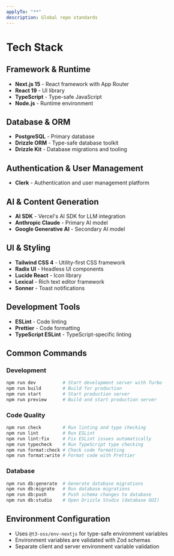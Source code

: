```yaml
---
applyTo: "**"             
description: Global repo standards
---
```

# Tech Stack

## Framework & Runtime
- **Next.js 15** - React framework with App Router
- **React 19** - UI library
- **TypeScript** - Type-safe JavaScript
- **Node.js** - Runtime environment

## Database & ORM
- **PostgreSQL** - Primary database
- **Drizzle ORM** - Type-safe database toolkit
- **Drizzle Kit** - Database migrations and tooling

## Authentication & User Management
- **Clerk** - Authentication and user management platform

## AI & Content Generation
- **AI SDK** - Vercel's AI SDK for LLM integration
- **Anthropic Claude** - Primary AI model
- **Google Generative AI** - Secondary AI model

## UI & Styling
- **Tailwind CSS 4** - Utility-first CSS framework
- **Radix UI** - Headless UI components
- **Lucide React** - Icon library
- **Lexical** - Rich text editor framework
- **Sonner** - Toast notifications

## Development Tools
- **ESLint** - Code linting
- **Prettier** - Code formatting
- **TypeScript ESLint** - TypeScript-specific linting

## Common Commands

### Development
```bash
npm run dev          # Start development server with Turbo
npm run build        # Build for production
npm run start        # Start production server
npm run preview      # Build and start production server
```

### Code Quality
```bash
npm run check        # Run linting and type checking
npm run lint         # Run ESLint
npm run lint:fix     # Fix ESLint issues automatically
npm run typecheck    # Run TypeScript type checking
npm run format:check # Check code formatting
npm run format:write # Format code with Prettier
```

### Database
```bash
npm run db:generate  # Generate database migrations
npm run db:migrate   # Run database migrations
npm run db:push      # Push schema changes to database
npm run db:studio    # Open Drizzle Studio (database GUI)
```

## Environment Configuration
- Uses `@t3-oss/env-nextjs` for type-safe environment variables
- Environment variables are validated with Zod schemas
- Separate client and server environment variable validation